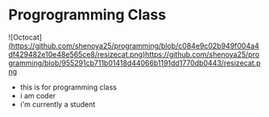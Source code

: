 # Progrogramming Class
![Octocat][(https://github.com/shenoya25/programming/blob/c084e9c02b949f004a4df429482e10e48e565ce8/resizecat.png)](https://github.com/shenoya25/programming/blob/955291cb711b01418d44066b1191dd1770db0443/resizecat.png)https://github.com/shenoya25/programming/blob/955291cb711b01418d44066b1191dd1770db0443/resizecat.png
- this is for programming class
- i am coder
- i'm currently a student

